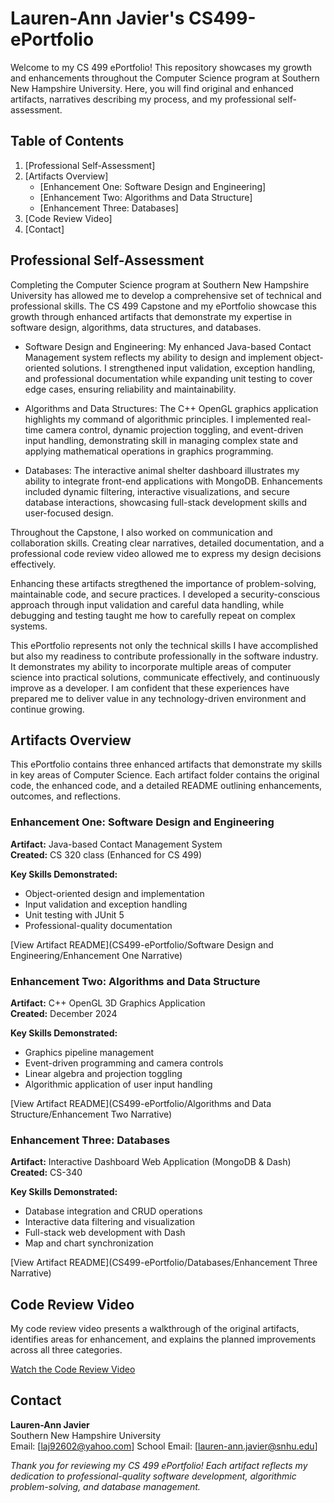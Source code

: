 # Lauren-Ann Javier's CS499-ePortfolio

Welcome to my CS 499 ePortfolio! This repository showcases my growth and enhancements throughout the Computer Science program at Southern New Hampshire University. Here, you will find original and enhanced artifacts, narratives describing my process, and my professional self-assessment.  


## Table of Contents

1. [Professional Self-Assessment]
2. [Artifacts Overview]
    - [Enhancement One: Software Design and Engineering]
    - [Enhancement Two: Algorithms and Data Structure]
    - [Enhancement Three: Databases]
3. [Code Review Video]
4. [Contact]


## Professional Self-Assessment

Completing the Computer Science program at Southern New Hampshire University has allowed me to develop a comprehensive set of technical and professional skills. The CS 499 Capstone and my ePortfolio showcase this growth through enhanced artifacts that demonstrate my expertise in software design, algorithms, data structures, and databases.

- Software Design and Engineering: My enhanced Java-based Contact Management system reflects my ability to design and implement object-oriented solutions. I strengthened input validation, exception handling, and professional documentation while expanding unit testing to cover edge cases, ensuring reliability and maintainability.

- Algorithms and Data Structures: The C++ OpenGL graphics application highlights my command of algorithmic principles. I implemented real-time camera control, dynamic projection toggling, and event-driven input handling, demonstrating skill in managing complex state and applying mathematical operations in graphics programming.

- Databases: The interactive animal shelter dashboard illustrates my ability to integrate front-end applications with MongoDB. Enhancements included dynamic filtering, interactive visualizations, and secure database interactions, showcasing full-stack development skills and user-focused design.

Throughout the Capstone, I also worked on communication and collaboration skills. Creating clear narratives, detailed documentation, and a professional code review video allowed me to express my design decisions effectively.

Enhancing these artifacts stregthened the importance of problem-solving, maintainable code, and secure practices. I developed a security-conscious approach through input validation and careful data handling, while debugging and testing taught me how to carefully repeat on complex systems.

This ePortfolio represents not only the technical skills I have accomplished but also my readiness to contribute professionally in the software industry. It demonstrates my ability to incorporate multiple areas of computer science into practical solutions, communicate effectively, and continuously improve as a developer. I am confident that these experiences have prepared me to deliver value in any technology-driven environment and continue growing.  


## Artifacts Overview

This ePortfolio contains three enhanced artifacts that demonstrate my skills in key areas of Computer Science. Each artifact folder contains the original code, the enhanced code, and a detailed README outlining enhancements, outcomes, and reflections.

### Enhancement One: Software Design and Engineering

**Artifact:** Java-based Contact Management System  
**Created:** CS 320 class (Enhanced for CS 499)  

**Key Skills Demonstrated:**
- Object-oriented design and implementation
- Input validation and exception handling
- Unit testing with JUnit 5
- Professional-quality documentation

[View Artifact README](CS499-ePortfolio/Software Design and Engineering/Enhancement One Narrative)  


### Enhancement Two: Algorithms and Data Structure

**Artifact:** C++ OpenGL 3D Graphics Application  
**Created:** December 2024  

**Key Skills Demonstrated:**
- Graphics pipeline management
- Event-driven programming and camera controls
- Linear algebra and projection toggling
- Algorithmic application of user input handling

[View Artifact README](CS499-ePortfolio/Algorithms and Data Structure/Enhancement Two Narrative)  


### Enhancement Three: Databases

**Artifact:** Interactive Dashboard Web Application (MongoDB & Dash)  
**Created:** CS-340  

**Key Skills Demonstrated:**
- Database integration and CRUD operations
- Interactive data filtering and visualization
- Full-stack web development with Dash
- Map and chart synchronization

[View Artifact README](CS499-ePortfolio/Databases/Enhancement Three Narrative)  


## Code Review Video

My code review video presents a walkthrough of the original artifacts, identifies areas for enhancement, and explains the planned improvements across all three categories.  

[Watch the Code Review Video](https://youtu.be/rmdByI7XCHk)


## Contact

**Lauren-Ann Javier**  
Southern New Hampshire University  
Email: [laj92602@yahoo.com]
School Email: [lauren-ann.javier@snhu.edu]


*Thank you for reviewing my CS 499 ePortfolio! Each artifact reflects my dedication to professional-quality software development, algorithmic problem-solving, and database management.*
